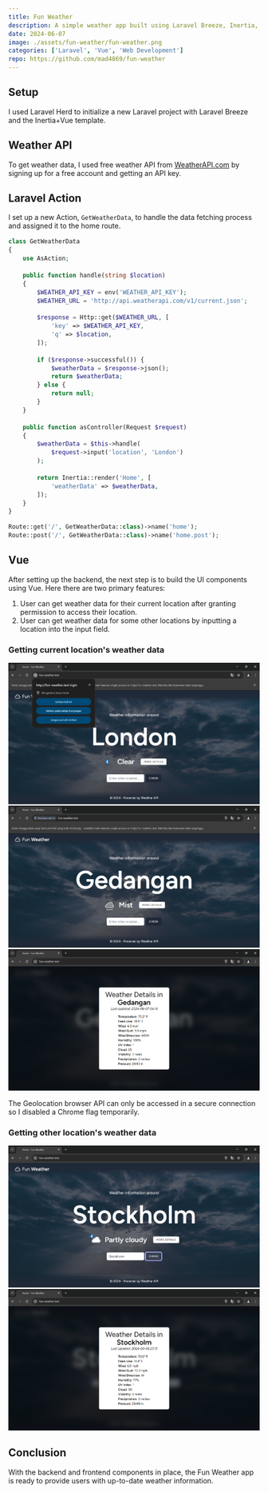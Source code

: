 ```yaml
---
title: Fun Weather
description: A simple weather app built using Laravel Breeze, Inertia, and Vue.
date: 2024-06-07
image: ./assets/fun-weather/fun-weather.png
categories: ['Laravel', 'Vue', 'Web Development']
repo: https://github.com/mad4869/fun-weather
---
```


## Setup

I used Laravel Herd to initialize a new Laravel project with Laravel Breeze and the Inertia+Vue template.

## Weather API

To get weather data, I used free weather API from [WeatherAPI.com](https://www.weatherapi.com) by signing up for a free account and getting an API key.

## Laravel Action

I set up a new Action, `GetWeatherData`, to handle the data fetching process and assigned it to the home route.

```php
class GetWeatherData
{
    use AsAction;

    public function handle(string $location)
    {
        $WEATHER_API_KEY = env('WEATHER_API_KEY');
        $WEATHER_URL = 'http://api.weatherapi.com/v1/current.json';

        $response = Http::get($WEATHER_URL, [
            'key' => $WEATHER_API_KEY,
            'q' => $location,
        ]);

        if ($response->successful()) {
            $weatherData = $response->json();
            return $weatherData;
        } else {
            return null;
        }
    }

    public function asController(Request $request)
    {
        $weatherData = $this->handle(
            $request->input('location', 'London')
        );

        return Inertia::render('Home', [
            'weatherData' => $weatherData,
        ]);
    }
}
```

```php
Route::get('/', GetWeatherData::class)->name('home');
Route::post('/', GetWeatherData::class)->name('home.post');
```

## Vue

After setting up the backend, the next step is to build the UI components using Vue. Here there are two primary features:

1. User can get weather data for their current location after granting permission to access their location.
2. User can get weather data for some other locations by inputting a location into the input field.

### Getting current location's weather data

![Asking permission to access location](./assets/fun-weather/ss%20(2).png)
![Getting weather data after granting permission](./assets/fun-weather/ss%20(3).png)
![Weather details](./assets/fun-weather/ss%20(4).png)

The Geolocation browser API can only be accessed in a secure connection so I disabled a Chrome flag temporarily.

### Getting other location's weather data

![Getting weather data after inputting a location](./assets/fun-weather/ss%20(5).png)
![Weather details](./assets/fun-weather/ss%20(1).png)

## Conclusion

With the backend and frontend components in place, the Fun Weather app is ready to provide users with up-to-date weather information.
